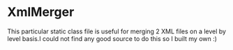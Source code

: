 # XmlMerger
This particular static class file is useful for merging 2 XML files on a level by level basis.I could not find any good source to do this so I built my own :)
